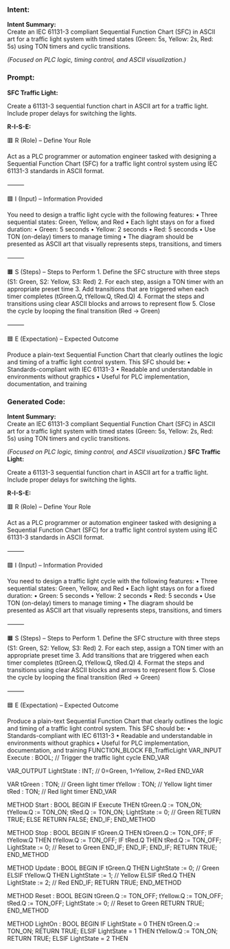 ### Intent:
**Intent Summary:**  
Create an IEC 61131-3 compliant Sequential Function Chart (SFC) in ASCII art for a traffic light system with timed states (Green: 5s, Yellow: 2s, Red: 5s) using TON timers and cyclic transitions.  

*(Focused on PLC logic, timing control, and ASCII visualization.)*

### Prompt:
**SFC Traffic Light:**

Create a 61131-3 sequential function chart in ASCII art for a traffic light. Include proper delays for switching the lights.

**R-I-S-E:**

🟥 R (Role) – Define Your Role

Act as a PLC programmer or automation engineer tasked with designing a Sequential Function Chart (SFC) for a traffic light control system using IEC 61131-3 standards in ASCII format.

⸻

🟩 I (Input) – Information Provided

You need to design a traffic light cycle with the following features:
	•	Three sequential states: Green, Yellow, and Red
	•	Each light stays on for a fixed duration:
	•	Green: 5 seconds
	•	Yellow: 2 seconds
	•	Red: 5 seconds
	•	Use TON (on-delay) timers to manage timing
	•	The diagram should be presented as ASCII art that visually represents steps, transitions, and timers

⸻

🟧 S (Steps) – Steps to Perform
	1.	Define the SFC structure with three steps (S1: Green, S2: Yellow, S3: Red)
	2.	For each step, assign a TON timer with an appropriate preset time
	3.	Add transitions that are triggered when each timer completes (tGreen.Q, tYellow.Q, tRed.Q)
	4.	Format the steps and transitions using clear ASCII blocks and arrows to represent flow
	5.	Close the cycle by looping the final transition (Red → Green)

⸻

🟦 E (Expectation) – Expected Outcome

Produce a plain-text Sequential Function Chart that clearly outlines the logic and timing of a traffic light control system. This SFC should be:
	•	Standards-compliant with IEC 61131-3
	•	Readable and understandable in environments without graphics
	•	Useful for PLC implementation, documentation, and training

### Generated Code:
**Intent Summary:**  
Create an IEC 61131-3 compliant Sequential Function Chart (SFC) in ASCII art for a traffic light system with timed states (Green: 5s, Yellow: 2s, Red: 5s) using TON timers and cyclic transitions.  

*(Focused on PLC logic, timing control, and ASCII visualization.)*
**SFC Traffic Light:**

Create a 61131-3 sequential function chart in ASCII art for a traffic light. Include proper delays for switching the lights.

**R-I-S-E:**

🟥 R (Role) – Define Your Role

Act as a PLC programmer or automation engineer tasked with designing a Sequential Function Chart (SFC) for a traffic light control system using IEC 61131-3 standards in ASCII format.

⸻

🟩 I (Input) – Information Provided

You need to design a traffic light cycle with the following features:
	•	Three sequential states: Green, Yellow, and Red
	•	Each light stays on for a fixed duration:
	•	Green: 5 seconds
	•	Yellow: 2 seconds
	•	Red: 5 seconds
	•	Use TON (on-delay) timers to manage timing
	•	The diagram should be presented as ASCII art that visually represents steps, transitions, and timers

⸻

🟧 S (Steps) – Steps to Perform
	1.	Define the SFC structure with three steps (S1: Green, S2: Yellow, S3: Red)
	2.	For each step, assign a TON timer with an appropriate preset time
	3.	Add transitions that are triggered when each timer completes (tGreen.Q, tYellow.Q, tRed.Q)
	4.	Format the steps and transitions using clear ASCII blocks and arrows to represent flow
	5.	Close the cycle by looping the final transition (Red → Green)

⸻

🟦 E (Expectation) – Expected Outcome

Produce a plain-text Sequential Function Chart that clearly outlines the logic and timing of a traffic light control system. This SFC should be:
	•	Standards-compliant with IEC 61131-3
	•	Readable and understandable in environments without graphics
	•	Useful for PLC implementation, documentation, and training
FUNCTION_BLOCK FB_TrafficLight
VAR_INPUT
    Execute : BOOL; // Trigger the traffic light cycle
END_VAR

VAR_OUTPUT
    LightState : INT; // 0=Green, 1=Yellow, 2=Red
END_VAR

VAR
    tGreen : TON; // Green light timer
    tYellow : TON; // Yellow light timer
    tRed : TON; // Red light timer
END_VAR

METHOD Start : BOOL
BEGIN
    IF Execute THEN
        tGreen.Q := TON_ON;
        tYellow.Q := TON_ON;
        tRed.Q := TON_ON;
        LightState := 0; // Green
        RETURN TRUE;
    ELSE
        RETURN FALSE;
    END_IF;
END_METHOD

METHOD Stop : BOOL
BEGIN
    IF tGreen.Q THEN
        tGreen.Q := TON_OFF;
        IF tYellow.Q THEN
            tYellow.Q := TON_OFF;
            IF tRed.Q THEN
                tRed.Q := TON_OFF;
                LightState := 0; // Reset to Green
            END_IF;
        END_IF;
    END_IF;
    RETURN TRUE;
END_METHOD

METHOD Update : BOOL
BEGIN
    IF tGreen.Q THEN
        LightState := 0; // Green
    ELSIF tYellow.Q THEN
        LightState := 1; // Yellow
    ELSIF tRed.Q THEN
        LightState := 2; // Red
    END_IF;
    RETURN TRUE;
END_METHOD

METHOD Reset : BOOL
BEGIN
    tGreen.Q := TON_OFF;
    tYellow.Q := TON_OFF;
    tRed.Q := TON_OFF;
    LightState := 0; // Reset to Green
    RETURN TRUE;
END_METHOD

METHOD LightOn : BOOL
BEGIN
    IF LightState = 0 THEN
        tGreen.Q := TON_ON;
        RETURN TRUE;
    ELSIF LightState = 1 THEN
        tYellow.Q := TON_ON;
        RETURN TRUE;
    ELSIF LightState = 2 THEN
